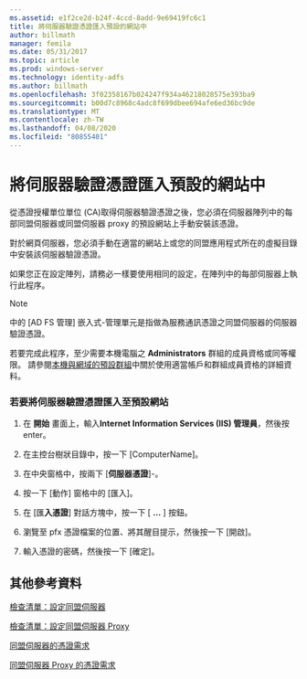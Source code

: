 ```yaml
---
ms.assetid: e1f2ce2d-b24f-4ccd-8add-9e69419fc6c1
title: 將伺服器驗證憑證匯入預設的網站中
author: billmath
manager: femila
ms.date: 05/31/2017
ms.topic: article
ms.prod: windows-server
ms.technology: identity-adfs
ms.author: billmath
ms.openlocfilehash: 3f02358167b024247f934a46218028575e393ba9
ms.sourcegitcommit: b00d7c8968c4adc8f699dbee694afe6ed36bc9de
ms.translationtype: MT
ms.contentlocale: zh-TW
ms.lasthandoff: 04/08/2020
ms.locfileid: "80855401"
---
```

# <a name="import-a-server-authentication-certificate-to-the-default-web-site"></a>將伺服器驗證憑證匯入預設的網站中

從憑證授權單位單位 \(CA\)取得伺服器驗證憑證之後，您必須在伺服器陣列中的每部同盟伺服器或同盟伺服器 proxy 的預設網站上手動安裝該憑證。  
  
對於網頁伺服器，您必須手動在適當的網站上或您的同盟應用程式所在的虛擬目錄中安裝該伺服器驗證憑證。  
  
如果您正在設定陣列，請務必一樣要使用相同的設定，在陣列中的每部伺服器上執行此程序。  
  
> [!NOTE]  
> 中的 [AD FS 管理] 嵌入式\-管理單元是指做為服務通訊憑證之同盟伺服器的伺服器驗證憑證。  
  
若要完成此程序，至少需要本機電腦之 **Administrators** 群組的成員資格或同等權限。  請參閱[本機與網域的預設群組](https://go.microsoft.com/fwlink/?LinkId=83477)中關於使用適當帳戶和群組成員資格的詳細資料。   
  
### <a name="to-import-a-server-authentication-certificate-to-the-default-web-site"></a>若要將伺服器驗證憑證匯入至預設網站  
  
1.  在 **開始** 畫面上，輸入**Internet Information Services \(IIS\) 管理員**，然後按 enter。  
  
2.  在主控台樹狀目錄中，按一下 [ComputerName]。  
  
3.  在中央窗格中，按兩下 [**伺服器憑證**]\-。  
  
4.  按一下 [動作] 窗格中的 [匯入]。  
  
5.  在 [匯**入憑證**] 對話方塊中，按一下 [ **...** ] 按鈕。  
  
6.  瀏覽至 pfx 憑證檔案的位置、將其醒目提示，然後按一下 [開啟]。  
  
7.  輸入憑證的密碼，然後按一下 [確定]。  
  
## <a name="additional-references"></a>其他參考資料  
[檢查清單：設定同盟伺服器](Checklist--Setting-Up-a-Federation-Server.md)  
  
[檢查清單：設定同盟伺服器 Proxy](Checklist--Setting-Up-a-Federation-Server-Proxy.md)  
  
[同盟伺服器的憑證需求](https://technet.microsoft.com/library/dd807040.aspx)  
  
[同盟伺服器 Proxy 的憑證需求](https://technet.microsoft.com/library/dd807054.aspx)  
   
  

